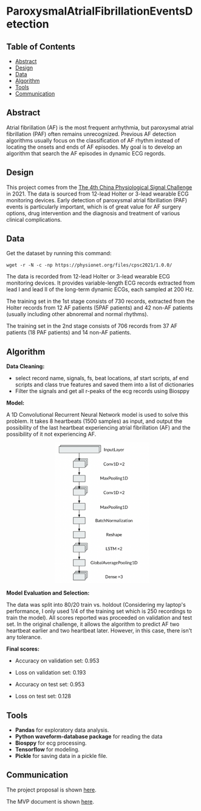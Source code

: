 # ParoxysmalAtrialFibrillationEventsDetection

## Table of Contents
- [Abstract](#link-part-1)
- [Design](#link-part-2)
- [Data](#link-part-3)
- [Algorithm](#link-part-4)
- [Tools](#link-part-5)
- [Communication](#link-part-6)

## <a name="link-part-1">Abstract</a>

Atrial fibrillation (AF) is the most frequent arrhythmia, but paroxysmal atrial
fibrillation (PAF) often remains unrecognized. Previous AF detection algorithms
usually focus on the classification of AF rhythm instead of locating the onsets
and ends of AF episodes. My goal is to develop an algorithm that search the AF
episodes in dynamic ECG regords.

## <a name="link-part-2">Design</a>

This project comes from the [The 4th China Physiological Signal Challenge](https://physionet.org/content/cpsc2021/1.0.0/)
in 2021. The data is sourced from 12-lead Holter or 3-lead wearable ECG monitoring
devices. Early detection of paroxysmal atrial fibrillation (PAF) events is particularly
important, which is of great value for AF surgery options, drug intervention and
the diagnosis and treatment of various clinical complications.

## <a name="link-part-3">Data</a>

Get the dataset by running this command:
```
wget -r -N -c -np https://physionet.org/files/cpsc2021/1.0.0/
```

The data is recorded from 12-lead Holter or 3-lead wearable ECG monitoring
devices. It provides variable-length ECG records extracted from lead I and lead II
of the long-term dynamic ECGs, each sampled at 200 Hz.

The training set in the 1st stage consists of 730 records, extracted from the Holter
records from 12 AF patients (5PAF patients) and 42 non-AF patients (usually including
other abnoremal and normal rhythms).

The training set in the 2nd stage consists of 706 records from 37 AF patients (18 PAF
patients) and 14 non-AF patients.

## <a name="link-part-4">Algorithm</a>

**Data Cleaning:**

- select record name, signals, fs, beat locations, af start scripts, af end scripts
and class true features and saved them into a list of dictionaries
- Filter the signals and get all r-peaks of the ecg records using Biosppy

**Model:**

A 1D Convolutional Recurrent Neural Network model is used to solve this problem. It
takes 8 heartbeats (1500 samples) as input, and output the possibility of the last
heartbeat experiencing atrial fibrillation (AF) and the possibility of it not
experiencing AF.

<div align=center >
    <img src="./imgs/CRNN.png" style="width: 250px;" />
</div>

**Model Evaluation and Selection:**

The data was split into 80/20 train vs. holdout (Considering my laptop's performance,
I  only used 1/4 of the training set which is 250 recordings to train the model). All
scores reported was proceeded on validation and test set. In the original challenge,
it allows the algorithm to predict AF two heartbeat earlier and two heartbeat later.
However, in this case, there isn't any tolerance.

**Final scores:**

- Accuracy on validation set: 0.953
- Loss on validation set: 0.193


- Accuracy on test set: 0.953
- Loss on test set: 0.128

## <a name="link-part-5">Tools</a>

* **Pandas** for exploratory data analysis.
* **Python waveform-database package** for reading the data
* **Biosppy** for ecg processing.
* **Tensorflow** for modeling.
* **Pickle** for saving data in a pickle file.

## <a name="link-part-6">Communication</a>

The project proposal is shown [here](/documents/proposal.md).

The MVP document is shown [here](/documents/MVP.md).
